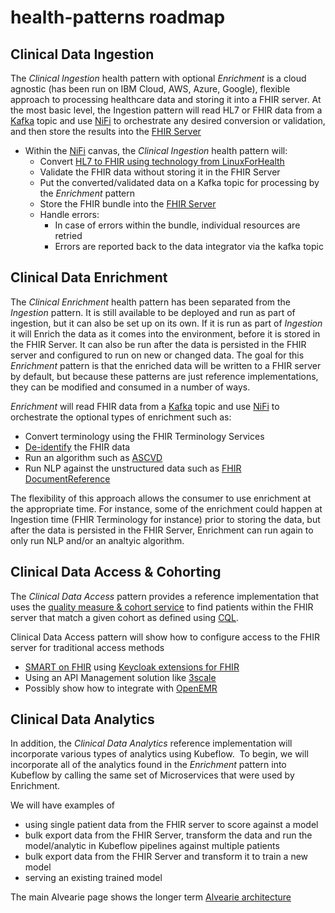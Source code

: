 # health-patterns roadmap


## Clinical Data Ingestion

The _Clinical Ingestion_ health pattern with optional _Enrichment_ is a cloud agnostic (has been run on IBM Cloud, AWS, Azure, Google), flexible approach to processing healthcare data and storing it into a FHIR server.
At the most basic level, the Ingestion pattern will read HL7 or FHIR data from a [Kafka](https://kafka.apache.org) topic and use [NiFi](https://github.com/apache/nifi) to orchestrate any desired conversion or validation, and then store the results into the [FHIR Server](https://github.com/ibm/fhir)

- Within the [NiFi](https://github.com/apache/nifi) canvas, the _Clinical Ingestion_ health pattern will:
    - Convert [HL7 to FHIR using technology from LinuxForHealth](https://github.com/LinuxForHealth/hl7v2-fhir-converter)
    - Validate the FHIR data without storing it in the FHIR Server
    - Put the converted/validated data on a Kafka topic for processing by the _Enrichment_ pattern
    - Store the FHIR bundle into the [FHIR Server](https://github.com/ibm/fhir)
    - Handle errors:
        - In case of errors within the bundle, individual resources are retried
        - Errors are reported back to the data integrator via the kafka topic


## Clinical Data Enrichment
The _Clinical Enrichment_ health pattern has been separated from the _Ingestion_ pattern.  It is still available to be deployed and run as part of ingestion, but it can also be set up on its own.
If it is run as part of _Ingestion_ it will Enrich the data as it comes into the environment, before it is stored in the FHIR Server.  It can also be run after the data is persisted in the FHIR server and configured to run on new or changed data.
The goal for this _Enrichment_ pattern is that the enriched data will be written to a FHIR server by default, but because these patterns are just reference implementations, they can be modified and consumed in a number of ways.

_Enrichment_ will read FHIR data from a [Kafka](https://kafka.apache.org) topic and use [NiFi](https://github.com/apache/nifi) to orchestrate the optional types of enrichment such as:
- Convert terminology using the FHIR Terminology Services
- [De-identify](https://github.com/Alvearie/de-identification) the FHIR data
- Run an algorithm such as [ASCVD](https://github.com/Alvearie/health-analytics/tree/main/ascvd)
- Run NLP against the unstructured data such as [FHIR DocumentReference](https://www.hl7.org/fhir/documentreference.html)

The flexibility of this approach allows the consumer to use enrichment at the appropriate time.  For instance, some of the enrichment could happen at Ingestion time (FHIR Terminology for  instance) prior to storing the data, but after the data is persisted in the FHIR Server, Enrichment can run again to only run NLP and/or an analtyic algorithm.



## Clinical Data Access & Cohorting 
The _Clinical Data Access_ pattern provides a reference implementation that uses the [quality measure & cohort service](https://github.com/Alvearie/quality-measure-and-cohort-service) to find patients within the FHIR server that match a given cohort as defined using [CQL](https://cql.hl7.org).

Clinical Data Access pattern will show how to configure access to the FHIR server for traditional access methods
- [SMART on FHIR](https://smarthealthit.org/) using [Keycloak extensions for FHIR](https://github.com/Alvearie/keycloak-extensions-for-fhir)
- Using an API Management solution like [3scale](https://github.com/3scale) 
- Possibly show how to integrate with [OpenEMR](https://www.open-emr.org)


## Clinical Data Analytics
In addition, the _Clinical Data Analytics_ reference implementation will incorporate various types of analytics using Kubeflow.  To begin, we will incorporate all of the analytics found in the _Enrichment_ pattern into Kubeflow by calling the same set of Microservices that were used by Enrichment.

We will have examples of 
- using single patient data from the FHIR server to score against a model
- bulk export data from the FHIR Server, transform the data and run the model/analytic in Kubeflow pipelines against multiple patients
- bulk export data from the FHIR Server and transform it to train a new model
- serving an existing trained model


The main Alvearie page shows the longer term [Alvearie architecture](https://alvearie.io/architecture) 


